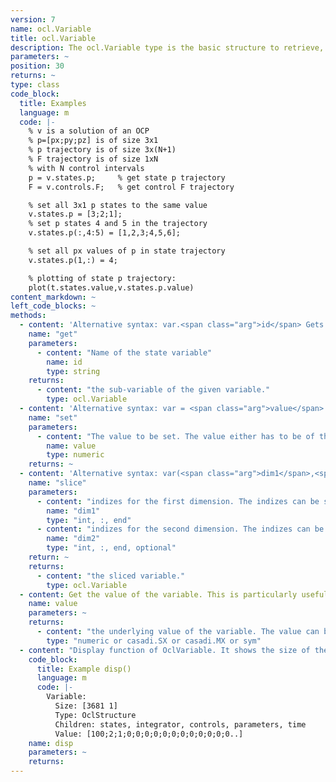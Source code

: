 ```yaml
---
version: 7
name: ocl.Variable
title: ocl.Variable
description: The ocl.Variable type is the basic structure to retrieve, store, modify structured optimization variables. You can access subvariables by their name like the state trajectory or the control variables.
parameters: ~
position: 30
returns: ~
type: class
code_block:
  title: Examples
  language: m
  code: |-
    % v is a solution of an OCP
    % p=[px;py;pz] is of size 3x1
    % p trajectory is of size 3x(N+1)
    % F trajectory is of size 1xN
    % with N control intervals
    p = v.states.p;     % get state p trajectory
    F = v.controls.F;   % get control F trajectory

    % set all 3x1 p states to the same value
    v.states.p = [3;2;1];
    % set p states 4 and 5 in the trajectory
    v.states.p(:,4:5) = [1,2,3;4,5,6];

    % set all px values of p in state trajectory
    v.states.p(1,:) = 4;

    % plotting of state p trajectory:
    plot(t.states.value,v.states.p.value)
content_markdown: ~
left_code_blocks: ~
methods:
  - content: 'Alternative syntax: var.<span class="arg">id</span> Gets a sub-variable of a variable. You can use the shorthand notation with the dot operator, e.g.: solution.states.x'
    name: "get"
    parameters:
      - content: "Name of the state variable"
        name: id
        type: string
    returns:
      - content: "the sub-variable of the given variable."
        type: ocl.Variable
  - content: 'Alternative syntax: var = <span class="arg">value</span> Sets a value to the variable.'
    name: "set"
    parameters:
      - content: "The value to be set. The value either has to be of the same dimension as the variable or if possible it will be repeated in some dimensions to fit the variable. Scalar values will be set to all entries of the variable. You can use the shorthand notation, e.g. initialGuess.states.x = [1,2,3]"
        name: value
        type: numeric
    returns: ~
  - content: 'Alternative syntax: var(<span class="arg">dim1</span>,<span class="arg">dim2</span>) Gets a slice of a variable. You can slice a variable the same way as you would index a matrix in Matlab/Octave which means linear indexing is also possible.'
    name: "slice"
    parameters:
      - content: "indizes for the first dimension. The indizes can be scalar, integer arrays, or you can use : or end."
        name: "dim1"
        type: "int, :, end"
      - content: "indizes for the second dimension. The indizes can be scalar, integer arrays, or you can use : or end."
        name: "dim2"
        type: "int, :, end, optional"
    return: ~
    returns:
      - content: "the sliced variable."
        type: ocl.Variable
  - content: Get the value of the variable. This is particularly useful if you want to plot the numeric values of the variable, for example for the solution. In system and OCP definition this gives you the underlying symbolic values.
    name: value
    parameters: ~
    returns:
      - content: "the underlying value of the variable. The value can be either numeric (for initial guess and solution) or symbolic (in system/ocp definitions)."
        type: "numeric or casadi.SX or casadi.MX or sym"
  - content: "Display function of OclVariable. It shows the size of the variable, the names of the children variables, and a part of the value. The output of an OCP initial guess variable looks similar to:"
    code_block:
      title: Example disp()
      language: m
      code: |-
        Variable:
          Size: [3681 1]
          Type: OclStructure
          Children: states, integrator, controls, parameters, time
          Value: [100;2;1;0;0;0;0;0;0;0;0;0;0;0;0..]
    name: disp
    parameters: ~
    returns:
---
```

